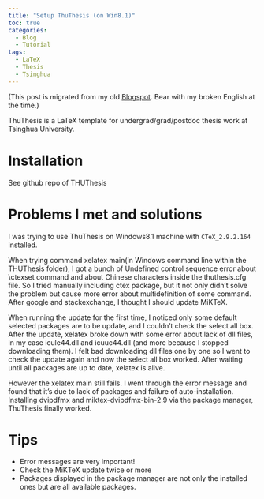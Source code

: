 ```yaml
---
title: "Setup ThuThesis (on Win8.1)"
toc: true
categories:
  - Blog
  - Tutorial
tags:
  - LaTeX
  - Thesis
  - Tsinghua
---
```


(This post is migrated from my old [Blogspot](https://jwt625.blogspot.com/2017/03/setup-thuthesis.html). Bear with my broken English at the time.)

ThuThesis is a LaTeX template for undergrad/grad/postdoc thesis work at Tsinghua University.

# Installation
See github repo of THUThesis

# Problems I met and solutions
I was trying to use ThuThesis on Windows8.1 machine with `CTeX_2.9.2.164` installed.

When trying command xelatex main(in Windows command line within the THUThesis folder), I got a bunch of Undefined control sequence error about \ctexset command and about Chinese characters inside the thuthesis.cfg file. So I tried manually including ctex package, but it not only didn’t solve the problem but cause more error about multidefinition of some command. After google and stackexchange, I thought I should update MiKTeX.

When running the update for the first time, I noticed only some default selected packages are to be update, and I couldn’t check the select all box. After the update, xelatex broke down with some error about lack of dll files, in my case icule44.dll and icuuc44.dll (and more because I stopped downloading them). I felt bad downloading dll files one by one so I went to check the update again and now the select all box worked. After waiting until all packages are up to date, xelatex is alive.

However the xelatex main still fails. I went through the error message and found that it’s due to lack of packages and failure of auto-installation. Installing dvipdfmx and miktex-dvipdfmx-bin-2.9 via the package manager, ThuThesis finally worked.

# Tips
- Error messages are very important!
- Check the MiKTeX update twice or more
- Packages displayed in the package manager are not only the installed ones but are all available packages.